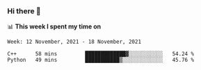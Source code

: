 ### Hi there 👋

📊 __This week I spent my time on__
<!--START_SECTION:waka-->
```text
Week: 12 November, 2021 - 18 November, 2021

C++      58 mins         █████████████▓░░░░░░░░░░░   54.24 % 
Python   49 mins         ███████████▒░░░░░░░░░░░░░   45.76 % 
```
<!--END_SECTION:waka-->
<!--
**SREEHARI-M-S/SREEHARI-M-S** is a ✨ _special_ ✨ repository because its `README.md` (this file) appears on your GitHub profile.

Here are some ideas to get you started:

- 🔭 I’m currently working on ...
- 🌱 I’m currently learning ...
- 👯 I’m looking to collaborate on ...
- 🤔 I’m looking for help with ...
- 💬 Ask me about ...
- 📫 How to reach me: ...
- 😄 Pronouns: ...
- ⚡ Fun fact: ...
-->
